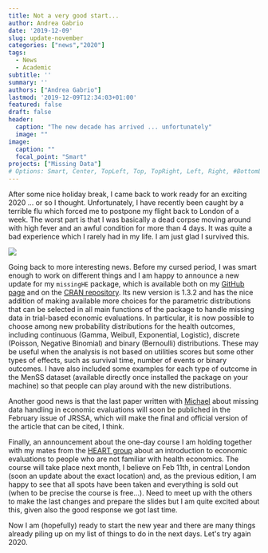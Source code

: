 ```yaml
---
title: Not a very good start...
author: Andrea Gabrio
date: '2019-12-09'
slug: update-november
categories: ["news","2020"]
tags:
  - News
  - Academic
subtitle: ''
summary: ''
authors: ["Andrea Gabrio"]
lastmod: '2019-12-09T12:34:03+01:00'
featured: false
draft: false
header:
  caption: "The new decade has arrived ... unfortunately"
  image: ""
image:
  caption: ""
  focal_point: "Smart"
projects: ["Missing Data"]
# Options: Smart, Center, TopLeft, Top, TopRight, Left, Right, #BottomLeft, Bottom, BottomRight
---
```


After some nice holiday break, I came back to work ready for an exciting 2020 ... or so I thought. Unfortunately, I have recently been caught by a terrible flu which forced me to postpone my flight back to London of a week. 
The worst part is that I was basically a dead corpse moving around with high fever and an awful condition for more than 4 days. It was quite a bad experience which I rarely had in my life. I am just glad I survived this.
 
![](https://media.giphy.com/media/12Eo3WBLbH9HRS/giphy.gif)

Going back to more interesting news. Before my cursed period, I was smart enough to work on different things and I am happy to announce a new update for my `missingHE` package, which is available both on my [GitHub page](https://github.com/AnGabrio/missingHE) and on the [CRAN repository](https://cran.r-project.org/web/packages/missingHE). 
Its new version is 1.3.2 and has the nice addition of making available more choices for the parametric distributions that can be selected in all main functions of the package to handle missing data in trial-based economic evaluations. In particular, it is now possible
to choose among new probability distributions for the health outcomes, including continuous (Gamma, Weibull, Exponential, Logistic), discrete (Poisson, Negative Binomial) and binary (Bernoulli) distributions. These may be useful when the analysis is not based on utilities scores but some other
types of effects, such as survival time, number of events or binary outcomes. I have also included some examples for each type of outcome in the MenSS dataset (available directly once installed the package on your machine) so that people can play around with the new distributions.  

Another good news is that the last paper written with [Michael](http://users.stat.ufl.edu/~daniels/) about missing data handling in economic evaluations will soon be publiched in the February issue of JRSSA, which will make the final and official version of the article that can be cited, I think. 

Finally, an announcement about the one-day course I am holding together with my mates from the [HEART group](https://hearteam.blogspot.com/) about an introduction to economic evaluations to people who are not familiar with health economics. The course will take place next month, I believe on Feb 11th, 
in central London (soon an update about the exact location) and, as the previous edition, I am happy to see that all spots have been taken and everything is sold out (when to be precise the course is free...). Need to meet up with the others to make the last changes and prepare the slides but I am quite excited about this, given also the good response we got last time.   

Now I am (hopefully) ready to start the new year and there are many things already piling up on my list of things to do in the next days. Let's try again 2020.






 
 
 
 
 
 
 
 
 
 
 
 












